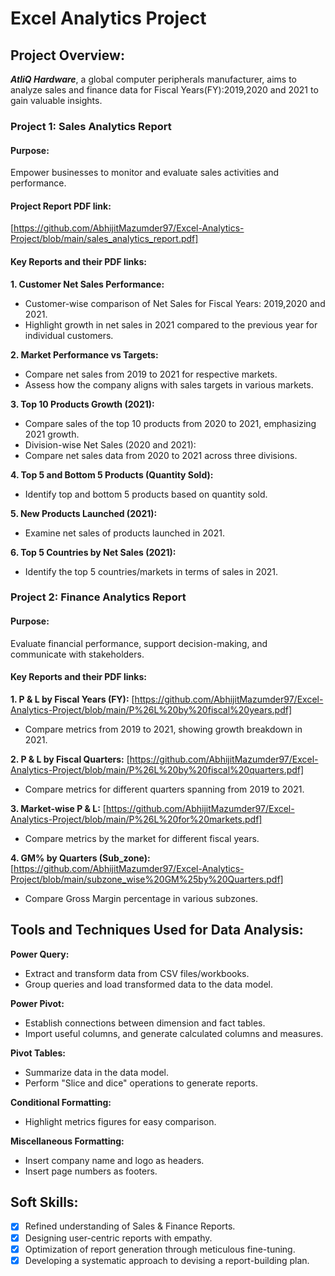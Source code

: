 # Excel Analytics Project


## Project Overview:
***AtliQ Hardware***, a global computer peripherals manufacturer, aims to analyze sales and finance data for Fiscal Years(FY):2019,2020 and 2021 to gain valuable insights.

### Project 1: Sales Analytics Report

#### Purpose: 
Empower businesses to monitor and evaluate sales activities and performance.

#### Project Report PDF link:
[https://github.com/AbhijitMazumder97/Excel-Analytics-Project/blob/main/sales_analytics_report.pdf]

#### Key Reports and their PDF links:
**1. Customer Net Sales Performance:** 

 - Customer-wise comparison of Net Sales for Fiscal Years: 2019,2020 and 2021.
 - Highlight growth in net sales in 2021 compared to the previous year for individual customers.

**2. Market Performance vs Targets:**
 - Compare net sales from 2019 to 2021 for respective markets.
 - Assess how the company aligns with sales targets in various markets.

**3. Top 10 Products Growth (2021):**
 - Compare sales of the top 10 products from 2020 to 2021, emphasizing 2021 growth.
 - Division-wise Net Sales (2020 and 2021):
 - Compare net sales data from 2020 to 2021 across three divisions.

**4. Top 5 and Bottom 5 Products (Quantity Sold):**
 - Identify top and bottom 5 products based on quantity sold.

**5. New Products Launched (2021):**
 - Examine net sales of products launched in 2021.

**6. Top 5 Countries by Net Sales (2021):**
 - Identify the top 5 countries/markets in terms of sales in 2021.

### Project 2: Finance Analytics Report

#### Purpose: 
Evaluate financial performance, support decision-making, and communicate with stakeholders.

#### Key Reports and their PDF links:

**1. P & L by Fiscal Years (FY):** [https://github.com/AbhijitMazumder97/Excel-Analytics-Project/blob/main/P%26L%20by%20fiscal%20years.pdf]
 - Compare metrics from 2019 to 2021, showing growth breakdown in 2021.

**2. P & L by Fiscal Quarters:** [https://github.com/AbhijitMazumder97/Excel-Analytics-Project/blob/main/P%26L%20by%20fiscal%20quarters.pdf]
 - Compare metrics for different quarters spanning from 2019 to 2021.

**3. Market-wise P & L:** [https://github.com/AbhijitMazumder97/Excel-Analytics-Project/blob/main/P%26L%20for%20markets.pdf]
 - Compare metrics by the market for different fiscal years.

**4. GM% by Quarters (Sub_zone):** [https://github.com/AbhijitMazumder97/Excel-Analytics-Project/blob/main/subzone_wise%20GM%25by%20Quarters.pdf]
 - Compare Gross Margin percentage in various subzones.


## Tools and Techniques Used for Data Analysis:

**Power Query:**
 - Extract and transform data from CSV files/workbooks.
 - Group queries and load transformed data to the data model.

**Power Pivot:**
 - Establish connections between dimension and fact tables.
 - Import useful columns, and generate calculated columns and measures.

**Pivot Tables:**
 - Summarize data in the data model.
 - Perform "Slice and dice" operations to generate reports.

**Conditional Formatting:**
 - Highlight metrics figures for easy comparison.

**Miscellaneous Formatting:**
 - Insert company name and logo as headers.
 - Insert page numbers as footers.

## Soft Skills:
- [X]  Refined understanding of Sales & Finance Reports.
- [x]  Designing user-centric reports with empathy.
- [x] Optimization of report generation through meticulous fine-tuning.
- [x]  Developing a systematic approach to devising a report-building plan.
